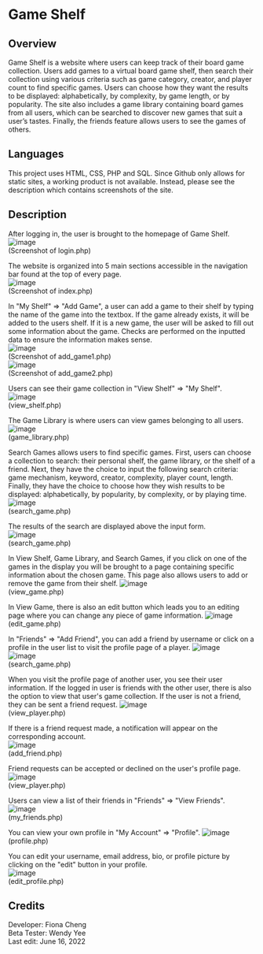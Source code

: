 # Game Shelf

## Overview
Game Shelf is a website where users can keep track of their board game collection. Users add games to a virtual board game shelf, then search their collection using various criteria such as game category, creator, and player count to find specific games. Users can choose how they want the results to be displayed: alphabetically, by complexity, by game length, or by popularity. The site also includes a game library containing board games from all users, which can be searched to discover new games that suit a user’s tastes. Finally, the friends feature allows users to see the games of others.

## Languages  
This project uses HTML, CSS, PHP and SQL. Since Github only allows for static sites, a working product is not available. Instead, please see the description which contains screenshots of the site.

## Description  
After logging in, the user is brought to the homepage of Game Shelf. 
![image](https://user-images.githubusercontent.com/83597131/174108200-cb0b179f-8603-4b11-be82-ca1f8e8196a6.png)  
(Screenshot of login.php)  

The website is organized into 5 main sections accessible in the navigation bar found at the top of every page.  
![image](https://user-images.githubusercontent.com/83597131/174106744-561fd1bb-b9eb-4684-9640-4a2913f0cfd3.png)  
(Screenshot of index.php)  

In "My Shelf" => "Add Game", a user can add a game to their shelf by typing the name of the game into the textbox. If the game already exists, it will be added to the users shelf. If it is a new game, the user will be asked to fill out some information about the game. Checks are performed on the inputted data to ensure the information makes sense.  
![image](https://user-images.githubusercontent.com/83597131/174163022-8c3dbe97-314c-4b56-a563-e1fa8c8344c3.png)  
(Screenshot of add_game1.php)  
![image](https://user-images.githubusercontent.com/83597131/174164337-190c8376-a45d-4d18-bdc3-6e3af0e04149.png)  
(Screenshot of add_game2.php)  

Users can see their game collection in "View Shelf" => "My Shelf".  
![image](https://user-images.githubusercontent.com/83597131/174167794-0bdf31ec-f74a-49b8-8423-546f8649da01.png)  
(view_shelf.php)  

The Game Library is where users can view games belonging to all users.  
![image](https://user-images.githubusercontent.com/83597131/174168477-21354ea2-7718-428b-b5d2-ae4e8de48753.png)  
(game_library.php)  

Search Games allows users to find specific games. First, users can choose a collection to search: their personal shelf, the game library, or the shelf of a friend. Next, they have the choice to input the following search criteria: game mechanism, keyword, creator, complexity, player count, length. Finally, they have the choice to choose how they wish results to be displayed: alphabetically, by popularity, by complexity, or by playing time.  
![image](https://user-images.githubusercontent.com/83597131/174169622-80140fa6-c9ef-4b6e-a571-d7076c7d6c5e.png)  
(search_game.php)  

The results of the search are displayed above the input form.  
![image](https://user-images.githubusercontent.com/83597131/174169733-0a74af48-c38d-46c1-ad15-a98f69014b84.png)  
(search_game.php)  

In View Shelf, Game Library, and Search Games, if you click on one of the games in the display you will be brought to a page containing specific information about the chosen game. This page also allows users to add or remove the game from their shelf.
![image](https://user-images.githubusercontent.com/83597131/174166342-343d4fd1-c8cc-4a44-ba88-2eb357aafd78.png)  
(view_game.php)  

In View Game, there is also an edit button which leads you to an editing page where you can change any piece of game information. 
![image](https://user-images.githubusercontent.com/83597131/174170547-2f703171-db82-4072-a706-6bfc80836e80.png)  
(edit_game.php)  

In "Friends" => "Add Friend", you can add a friend by username or click on a profile in the user list to visit the profile page of a player. 
![image](https://user-images.githubusercontent.com/83597131/174190512-2922069e-5cae-4ce2-96ae-a7c41a50ea89.png)  
![image](https://user-images.githubusercontent.com/83597131/174190541-cfcb89d3-8512-4ed1-b4ba-ba5caa4159f4.png)  
(search_game.php)  

When you visit the profile page of another user, you see their user information. If the logged in user is friends with the other user, there is also the option to view that user's game collection. If the user is not a friend, they can be sent a friend request. 
![image](https://user-images.githubusercontent.com/83597131/174190889-91d37eb3-687a-424c-b85f-ef7729adaafc.png)  
(view_player.php)

If there is a friend request made, a notification will appear on the corresponding account.  
![image](https://user-images.githubusercontent.com/83597131/174190970-05662bb9-5f18-4b55-9eea-0d5188ba1b61.png)  
(add_friend.php)  

Friend requests can be accepted or declined on the user's profile page.  
![image](https://user-images.githubusercontent.com/83597131/174191232-6941246f-00e2-41e9-b062-3b69b9ec1225.png)  
(view_player.php)

Users can view a list of their friends in "Friends" => "View Friends".  
![image](https://user-images.githubusercontent.com/83597131/174326654-db80f973-9368-4654-89c5-b5883f936dfc.png)  
(my_friends.php)  

You can view your own profile in "My Account" => "Profile".
![image](https://user-images.githubusercontent.com/83597131/174191737-ee9ae157-4323-4a39-8994-fecaca11d716.png)  
(profile.php)

You can edit your username, email address, bio, or profile picture by clicking on the "edit" button in your profile.  
![image](https://user-images.githubusercontent.com/83597131/174191915-a45fae0d-8e6d-440e-904c-f71a5440637a.png)  
(edit_profile.php)  

## Credits  
Developer: Fiona Cheng  
Beta Tester: Wendy Yee  
Last edit: June 16, 2022  

